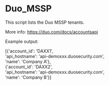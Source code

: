 # Duo_MSSP

This script lists the Duo MSSP tenants.

More info:
https://duo.com/docs/accountsapi

Example output:

[{'account_id': 'DAXX1',  
  'api_hostname': 'api-demoxxx.duosecurity.com',  
  'name': 'Company A'},  
{'account_id': 'DAXX2',  
  'api_hostname': 'api-demoxxx.duosecurity.com',  
  'name': 'Company B'}]  
